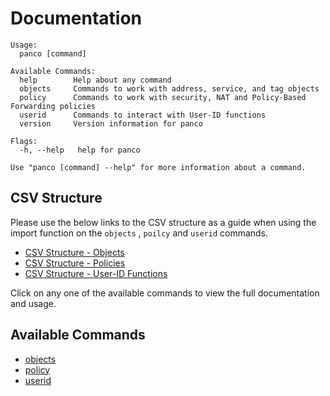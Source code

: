 # Documentation

```
Usage:
  panco [command]

Available Commands:
  help        Help about any command
  objects     Commands to work with address, service, and tag objects
  policy      Commands to work with security, NAT and Policy-Based Forwarding policies
  userid      Commands to interact with User-ID functions
  version     Version information for panco

Flags:
  -h, --help   help for panco

Use "panco [command] --help" for more information about a command.
```

## CSV Structure

Please use the below links to the CSV structure as a guide when using the import function on the `objects`
, `poilcy` and `userid` commands.

* [CSV Structure - Objects](https://panco.dev/csvObjects.html)
* [CSV Structure - Policies](https://panco.dev/csvPolicy.html)
* [CSV Structure - User-ID Functions](https://panco.dev/csvUserid.html)

Click on any one of the available commands to view the full documentation and usage.

## Available Commands

* [objects](objects.html)
* [policy](policy.html)
* [userid](userid.html)